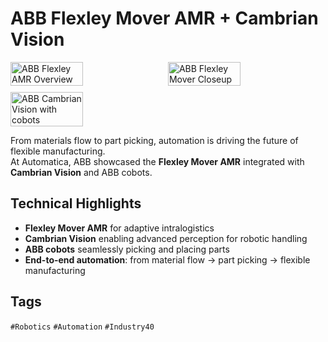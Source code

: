 # ABB Flexley Mover AMR + Cambrian Vision

<div style="display:flex;flex-wrap:wrap;gap:10px">
  <img src="/alvin-site/JPG_VID/PXL_20230627_141412347.MP.jpg?v=3" alt="ABB Flexley AMR Overview" width="48%">
  <img src="/alvin-site/JPG_VID/PXL_20230627_141428737.jpg?v=3" alt="ABB Flexley Mover Closeup" width="48%">
  <img src="/alvin-site/JPG_VID/PXL_20230627_141544942.jpg?v=3" alt="ABB Cambrian Vision with cobots" width="48%">
</div>

From materials flow to part picking, automation is driving the future of flexible manufacturing.  
At Automatica, ABB showcased the **Flexley Mover AMR** integrated with **Cambrian Vision** and ABB cobots.

## Technical Highlights
- **Flexley Mover AMR** for adaptive intralogistics  
- **Cambrian Vision** enabling advanced perception for robotic handling  
- **ABB cobots** seamlessly picking and placing parts  
- **End-to-end automation**: from material flow → part picking → flexible manufacturing  

## Tags
`#Robotics` `#Automation` `#Industry40` 
